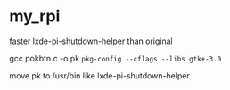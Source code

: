 # my_rpi

faster lxde-pi-shutdown-helper than original

gcc pokbtn.c -o pk `pkg-config --cflags --libs gtk+-3.0`

move pk to /usr/bin like lxde-pi-shutdown-helper
